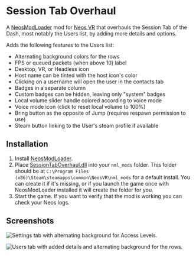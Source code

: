 Session Tab Overhaul
===========================

A [NeosModLoader](https://github.com/zkxs/NeosModLoader) mod for [Neos VR](https://neos.com/) that overhauls the Session Tab of the Dash, most notably the Users list, by adding more details and options. 

Adds the following features to the Users list:
* Alternating background colors for the rows
* FPS or queued packets (when above 10) label
* Desktop, VR, or Headless icon
* Host name can be tinted with the host icon's color
* Clicking on a username will open the user in the contacts tab
* Badges in a separate column
* Custom badges can be hidden, leaving only "system" badges
* Local volume slider handle colored according to voice mode
* Voice mode icon (click to reset local volume to 100%)
* Bring button as the opposite of Jump (requires respawn permission to use)
* Steam button linking to the User's steam profile if available

## Installation
1. Install [NeosModLoader](https://github.com/zkxs/NeosModLoader).
2. Place [SessionTabOverhaul.dll](https://github.com/Banane9/NeosSessionTabOverhaul/releases/latest/download/SessionTabOverhaul.dll) into your `nml_mods` folder. This folder should be at `C:\Program Files (x86)\Steam\steamapps\common\NeosVR\nml_mods` for a default install. You can create it if it's missing, or if you launch the game once with NeosModLoader installed it will create the folder for you.
3. Start the game. If you want to verify that the mod is working you can check your Neos logs.

## Screenshots

![Settings tab with alternating background for Access Levels.](https://github.com/Banane9/NeosSessionTabOverhaul/assets/2124570/f040fb21-4e37-44b1-ab60-7dda8069b748)

![Users tab with added details and alternating background for the rows.](https://github.com/Banane9/NeosSessionTabOverhaul/assets/2124570/b36f00c6-2539-4d3b-b47c-e2bee748b831)
